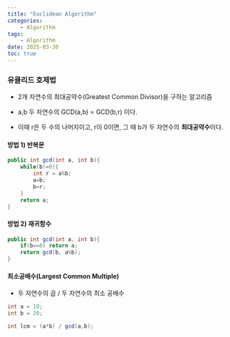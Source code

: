 ```yaml
---
title: "Euclidean Algorithm"
categories:
    - Algorithm
tags:
    - Algorithm
date: 2025-03-30
toc: true
---
```


### 유클리드 호제법

- 2개 자연수의 최대공약수(Greatest Common Divisor)을 구하는 알고리즘

- a,b 두 자연수의 GCD(a,b) = GCD(b,r) 이다.

- 이때 r은 두 수의 나머지이고, r이 0이면, 그 때 b가 두 자연수의 **최대공약수**이다.


#### 방법 1) 반복문

```java
public int gcd(int a, int b){
    while(b!=0){
        int r = a%b;
        a=b;
        b=r;
    }
    return a;
}

```


#### 방법 2) 재귀함수

```java
public int gcd(int a, int b){
    if(b==0) return a;
    return gcd(b, a%b);
}

```


#### 최소공배수(Largest Common Multiple)

- 두 자연수의 곱 / 두 자연수의 최소 공배수 

```java
int a = 10;
int b = 20;

int lcm = (a*b) / gcd(a,b);

```

